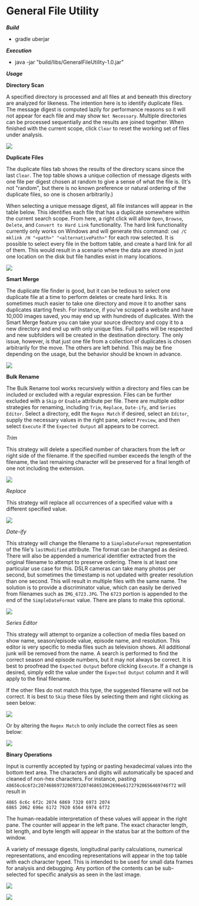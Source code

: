 General File Utility
===

***Build***
*  gradle uberjar

***Execution***
*  java -jar "build/libs/GeneralFileUtility-1.0.jar"

***Usage***

**Directory Scan**

A specified directory is processed and all files at and beneath this directory are analyzed for likeness.  The intention here is to identify duplicate files.  The message digest is computed lazily for performance reasons so it will not appear for each file and may show `Not Necessary`.  Multiple directories can be processed sequentially and the results are joined together.  When finished with the current scope, click `Clear` to reset the working set of files under analysis.

![](https://dl.dropboxusercontent.com/u/196323/github/general%20file%20utility/directoryscan.PNG)

**Duplicate Files**

The duplicate files tab shows the results of the directory scans since the last `Clear`.  The top table shows a unique collection of message digests with one file per digest chosen at random to give a sense of what the file is.  (It's not "random", but there is no known preference or natural ordering of the duplicate files, so one is chosen arbitrarily.)

When selecting a unique message digest, all file instances will appear in the table below.  This identifies each file that has a duplicate somewhere within the current search scope.  From here, a right click will allow `Open`, `Browse`, `Delete`, and `Convert to Hard Link` functionality.  The hard link functionality currently only works on Windows and will generate this command:  `cmd /C mklink /H "<path>" "<alternativePath>"` for each row selected.  It is possible to select every file in the bottom table, and create a hard link for all of them.  This would result in a scenario where the data are stored in just one location on the disk but file handles exist in many locations.

![](https://dl.dropboxusercontent.com/u/196323/github/general%20file%20utility/duplicatefiles.PNG)

**Smart Merge**

The duplicate file finder is good, but it can be tedious to select one duplicate file at a time to perform deletes or create hard links.  It is sometimes much easier to take one directory and move it to another sans duplicates starting fresh.  For instance, if you've scraped a website and have 10,000 images saved, you may end up with hundreds of duplicates.  With the Smart Merge feature you can take your source directory and copy it to a new directory and end up with only unique files.  Full paths will be respected and new subfolders will be created in the destination directory.  The only issue, however, is that just one file from a collection of duplicates is chosen arbitrarily for the move.  The others are left behind.  This may be fine depending on the usage, but the behavior should be known in advance.

![](https://dl.dropboxusercontent.com/u/196323/github/general%20file%20utility/smartmerge.PNG)

**Bulk Rename**

The Bulk Rename tool works recursively within a directory and files can be included or excluded with a regular expression.  Files can be further excluded with a `Skip` or `Enable` attribute per file.  There are multiple editor strategies for renaming, including `Trim`, `Replace`, `Date-ify`, and `Series Editor`.  Select a directory, edit the `Regex Match` if desired, select an `Editor`, supply the necessary values in the right pane, select `Preview`, and then select `Execute` if the `Expected Output` all appears to be correct.

*Trim*

This strategy will delete a specified number of characters from the left or right side of the filename.  If the specified number exceeds the length of the filename, the last remaining character will be preserved for a final length of one not including the extension.

![](https://dl.dropboxusercontent.com/u/196323/github/general%20file%20utility/rename_trim.PNG)

*Replace*

This strategy will replace all occurrences of a specified value with a different specified value.

![](https://dl.dropboxusercontent.com/u/196323/github/general%20file%20utility/rename_replace.PNG)

*Date-ify*

This strategy will change the filename to a `SimpleDateFormat` representation of the file's `lastModified` attribute.  The format can be changed as desired.  There will also be appended a numerical identifier extracted from the original filename to attempt to preserve ordering.  There is at least one particular use case for this.  DSLR cameras can take many photos per second, but sometimes the timestamp is not updated with greater resolution than one second.  This will result in multiple files with the same name.  The solution is to provide a discriminator value, which can easily be derived from filenames such as `IMG_6723.JPG`.  The `6723` portion is appended to the end of the `SimpleDateFormat` value.  There are plans to make this optional.

![](https://dl.dropboxusercontent.com/u/196323/github/general%20file%20utility/rename_dateify.PNG)

*Series Editor*

This strategy will attempt to organize a collection of media files based on show name, season/episode value, episode name, and resolution.  This editor is very specific to media files such as television shows.  All additional junk will be removed from the name.  A search is performed to find the correct season and episode numbers, but it may not always be correct.  It is best to proofread the `Expected Output` before clicking `Execute`.  If a change is desired, simply edit the value under the `Expected Output` column and it will apply to the final filename.

If the other files do not match this type, the suggested filename will not be correct.  It is best to `Skip` these files by selecting them and right clicking as seen below:

![](https://dl.dropboxusercontent.com/u/196323/github/general%20file%20utility/rename_show_skip.png)

Or by altering the `Regex Match` to only include the correct files as seen below:

![](https://dl.dropboxusercontent.com/u/196323/github/general%20file%20utility/rename_show_valid.PNG)

**Binary Operations**

Input is currently accepted by typing or pasting hexadecimal values into the bottom text area.  The characters and digits will automatically be spaced and cleaned of non-hex characters.  For instance, pasting `48656c6c6f2c2074686973206973207468652062696e61727920656469746f72` will result in 

`4865 6c6c 6f2c 2074 6869 7320 6973 2074`<br>
`6865 2062 696e 6172 7920 6564 6974 6f72`

The human-readable interpretation of these values will appear in the right pane.  The counter will appear in the left pane.  The exact character length, bit length, and byte length will appear in the status bar at the bottom of the window.

A variety of message digests, longitudinal parity calculations, numerical representations, and encoding representations will appear in the top table with each character typed.  This is intended to be used for small data frames for analysis and debugging.  Any portion of the contents can be sub-selected for specific analysis as seen in the last image.

![](https://dl.dropboxusercontent.com/u/196323/github/general%20file%20utility/binary%20operations.PNG)

![](https://dl.dropboxusercontent.com/u/196323/github/general%20file%20utility/binary%20operations_subselect.PNG)
